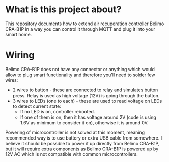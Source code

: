 # What is this project about?
This repository documents how to extend air recuperation controller Belimo CRA-B1P in a way you can control it through MQTT and plug it into your smart home.

# Wiring

Belimo CRA-B1P does not have any connector or anything which would allow to plug smart functionality and therefore you'll need to solder few wires:
- 2 wires to button - these are connected to relay and simulates button press. Relay is used as high voltage (12V) is going through the button.
- 3 wires to LEDs (one to each) - these are used to read voltage on LEDs to detect current state:
    - If no LED is on, controller rebooted.
    - If one of them is on, then it has voltage around 2V (code is using 1.6V as minimum to consider it on), otherwise it is around 0V.

Powering of microcontroller is not solved at this moment, meaning recommended way is to use battery or extra USB cable from somewhere. I believe it should be possible to power it up directly from Belimo CRA-B1P, but it will require extra components as Belimo CRA-B1P is powered up by 12V AC which is not compatible with common microcontrollers.